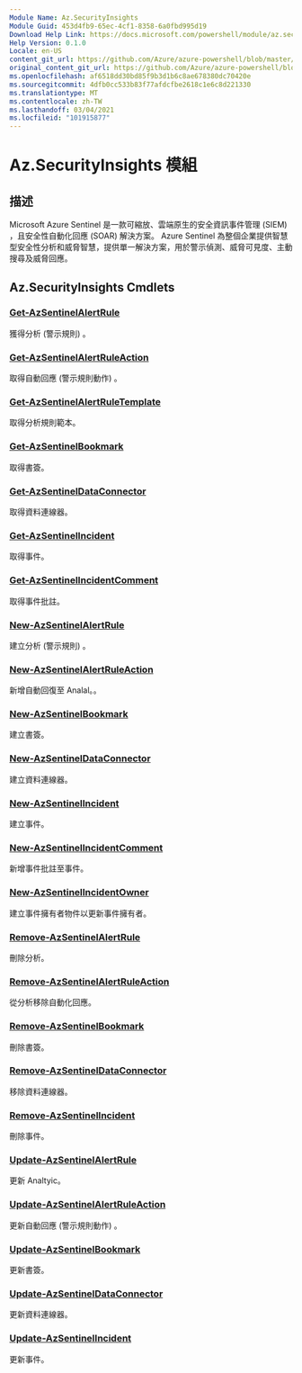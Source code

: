 ```yaml
---
Module Name: Az.SecurityInsights
Module Guid: 453d4fb9-65ec-4cf1-8358-6a0fbd995d19
Download Help Link: https://docs.microsoft.com/powershell/module/az.securityinsights
Help Version: 0.1.0
Locale: en-US
content_git_url: https://github.com/Azure/azure-powershell/blob/master/src/SecurityInsights/SecurityInsights/help/Az.SecurityInsights.md
original_content_git_url: https://github.com/Azure/azure-powershell/blob/master/src/SecurityInsights/SecurityInsights/help/Az.SecurityInsights.md
ms.openlocfilehash: af6518dd30bd85f9b3d1b6c8ae678380dc70420e
ms.sourcegitcommit: 4dfb0cc533b83f77afdcfbe2618c1e6c8d221330
ms.translationtype: MT
ms.contentlocale: zh-TW
ms.lasthandoff: 03/04/2021
ms.locfileid: "101915877"
---
```

# Az.SecurityInsights 模組
## 描述
Microsoft Azure Sentinel 是一款可縮放、雲端原生的安全資訊事件管理 (SIEM) ，且安全性自動化回應 (SOAR) 解決方案。 Azure Sentinel 為整個企業提供智慧型安全性分析和威脅智慧，提供單一解決方案，用於警示偵測、威脅可見度、主動搜尋及威脅回應。

## Az.SecurityInsights Cmdlets
### [Get-AzSentinelAlertRule](Get-AzSentinelAlertRule.md)
獲得分析 (警示規則) 。

### [Get-AzSentinelAlertRuleAction](Get-AzSentinelAlertRuleAction.md)
取得自動回應 (警示規則動作) 。

### [Get-AzSentinelAlertRuleTemplate](Get-AzSentinelAlertRuleTemplate.md)
取得分析規則範本。

### [Get-AzSentinelBookmark](Get-AzSentinelBookmark.md)
取得書簽。

### [Get-AzSentinelDataConnector](Get-AzSentinelDataConnector.md)
取得資料連線器。

### [Get-AzSentinelIncident](Get-AzSentinelIncident.md)
取得事件。

### [Get-AzSentinelIncidentComment](Get-AzSentinelIncidentComment.md)
取得事件批註。

### [New-AzSentinelAlertRule](New-AzSentinelAlertRule.md)
建立分析 (警示規則) 。

### [New-AzSentinelAlertRuleAction](New-AzSentinelAlertRuleAction.md)
新增自動回復至 Analal。。

### [New-AzSentinelBookmark](New-AzSentinelBookmark.md)
建立書簽。

### [New-AzSentinelDataConnector](New-AzSentinelDataConnector.md)
建立資料連線器。

### [New-AzSentinelIncident](New-AzSentinelIncident.md)
建立事件。

### [New-AzSentinelIncidentComment](New-AzSentinelIncidentComment.md)
新增事件批註至事件。

### [New-AzSentinelIncidentOwner](New-AzSentinelIncidentOwner.md)
建立事件擁有者物件以更新事件擁有者。

### [Remove-AzSentinelAlertRule](Remove-AzSentinelAlertRule.md)
刪除分析。

### [Remove-AzSentinelAlertRuleAction](Remove-AzSentinelAlertRuleAction.md)
從分析移除自動化回應。

### [Remove-AzSentinelBookmark](Remove-AzSentinelBookmark.md)
刪除書簽。

### [Remove-AzSentinelDataConnector](Remove-AzSentinelDataConnector.md)
移除資料連線器。

### [Remove-AzSentinelIncident](Remove-AzSentinelIncident.md)
刪除事件。

### [Update-AzSentinelAlertRule](Update-AzSentinelAlertRule.md)
更新 Analtyic。

### [Update-AzSentinelAlertRuleAction](Update-AzSentinelAlertRuleAction.md)
更新自動回應 (警示規則動作) 。

### [Update-AzSentinelBookmark](Update-AzSentinelBookmark.md)
更新書簽。

### [Update-AzSentinelDataConnector](Update-AzSentinelDataConnector.md)
更新資料連線器。

### [Update-AzSentinelIncident](Update-AzSentinelIncident.md)
更新事件。
